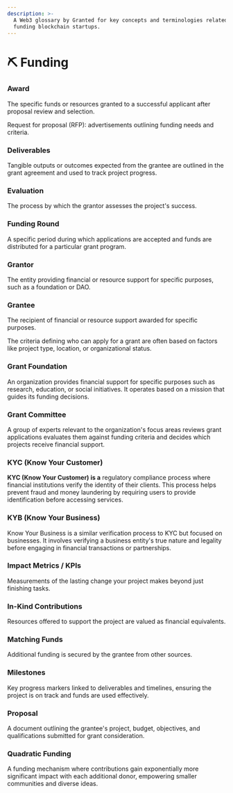 ```yaml
---
description: >-
  A Web3 glossary by Granted for key concepts and terminologies related to
  funding blockchain startups.
---
```


# ⛏️ Funding

### Award

The specific funds or resources granted to a successful applicant after proposal review and selection.

Request for proposal (RFP): advertisements outlining funding needs and criteria.

### Deliverables

Tangible outputs or outcomes expected from the grantee are outlined in the grant agreement and used to track project progress.

### Evaluation

The process by which the grantor assesses the project's success.

### Funding Round

A specific period during which applications are accepted and funds are distributed for a particular grant program.

### Grantor

The entity providing financial or resource support for specific purposes, such as a foundation or DAO.

### Grantee

The recipient of financial or resource support awarded for specific purposes.

The criteria defining who can apply for a grant are often based on factors like project type, location, or organizational status.

### Grant Foundation

An organization provides financial support for specific purposes such as research, education, or social initiatives. It operates based on a mission that guides its funding decisions.

### Grant Committee

A group of experts relevant to the organization's focus areas reviews grant applications evaluates them against funding criteria and decides which projects receive financial support.

### **KYC (Know Your Customer)**&#x20;

**KYC (Know Your Customer) is a** regulatory compliance process where financial institutions verify the identity of their clients. This process helps prevent fraud and money laundering by requiring users to provide identification before accessing services.

### **KYB (Know Your Business)**&#x20;

Know Your Business is a similar verification process to KYC but focused on businesses. It involves verifying a business entity's true nature and legality before engaging in financial transactions or partnerships.

### Impact Metrics / KPIs

Measurements of the lasting change your project makes beyond just finishing tasks.

### In-Kind Contributions

Resources offered to support the project are valued as financial equivalents.

### Matching Funds

Additional funding is secured by the grantee from other sources.

### Milestones

Key progress markers linked to deliverables and timelines, ensuring the project is on track and funds are used effectively.

### Proposal

A document outlining the grantee's project, budget, objectives, and qualifications submitted for grant consideration.

### Quadratic Funding

A funding mechanism where contributions gain exponentially more significant impact with each additional donor, empowering smaller communities and diverse ideas.
